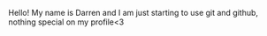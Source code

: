 Hello! My name is Darren and I am just starting to use git and github, nothing special on my profile<3
